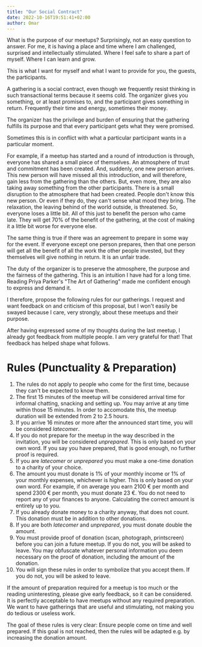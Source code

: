 ```yaml
---
title: "Our Social Contract"
date: 2022-10-16T19:51:41+02:00
author: Omar
---
```


What is the purpose of our meetups? Surprisingly, not an easy question to
answer. For me, it is having a place and time where I am challenged, surprised
and intellectually stimulated. Where I feel safe to share a part of myself.
Where I can learn and grow.

<!--more-->

This is what I want for myself and what I want to provide for you, the guests,
the participants.

A gathering is a social contract, even though we frequently resist thinking in
such transactional terms because it seems cold. The organizer gives you
something, or at least promises to, and the participant gives something in
return. Frequently their time and energy, sometimes their money.

The organizer has the privilege and burden of ensuring that the gathering
fulfills its purpose and that every participant gets what they were promised.

Sometimes this is in conflict with what a particular participant wants in a
particular moment.

For example, if a meetup has started and a round of introduction is through,
everyone has shared a small piece of themselves. An atmosphere of trust and
commitment has been created. And, suddenly, one new person arrives. This new
person will have missed all this introduction, and will therefore, gain less
from the gathering than the others. But, even more, they are also taking away
something from the other participants. There is a small disruption to the
atmosphere that had been created. People don't know this new person. Or even if
they do, they can't sense what mood they bring. The relaxation, the leaving
behind of the world outside, is threatened. So, everyone loses a little bit.
All of this just to benefit the person who came late. They will get 70% of the
benefit of the gathering, at the cost of making it a little bit worse for
everyone else.

The same thing is true if there was an agreement to prepare in some way for the
event. If everyone except one person prepares, then that one person will get
all the benefit of all the work the other people invested, but they themselves
will give nothing in return. It is an unfair trade.

The duty of the organizer is to preserve the atmosphere, the purpose and the
fairness of the gathering. This is an intuition I have had for a long time.
Reading Priya Parker's "The Art of Gathering" made me confident enough to
express and demand it.

I therefore, propose the following rules for our gatherings. I request and want
feedback on and criticism of this proposal, but I won't easily be swayed
because I care, very strongly, about these meetups and their purpose.

After having expressed some of my thoughts during the last meetup, I already
got feedback from multiple people. I am very grateful for that! That feedback
has helped shape what follows.

# Rules (Punctuality & Preparation)

1. The rules do not apply to people who come for the first time, because they
   can't be expected to know them.
2. The first 15 minutes of the meetup will be considered arrival time for
   informal chatting, snacking and setting up. You may arrive at any time
   within those 15 minutes. In order to accomodate this, the meetup duration
   will be extended from 2 to 2.5 hours.
3. If you arrive 16 minutes or more after the announced start time, you will be
   considered _latecomer_.
4. If you do not prepare for the meetup in the way described in the invitation,
   you will be considered _unprepared_. This is only based on your own word. If
   you say you have prepared, that is good enough, no further proof is required.
5. If you are _latecomer_ or _unprepared_ you must make a one-time donation to
   a charity of your choice.
6. The amount you must donate is 1% of your monthly income or 1% of your
   monthly expenses, whichever is higher. This is only based on your own word.
   For example, if on average you earn 2100 € per month and spend 2300 € per
   month, you must donate 23 €. You do not need to report any of your finances
   to anyone. Calculating the correct amount is entirely up to you.
7. If you already donate money to a charity anyway, that does not count. This
   donation must be in addition to other donations.
8. If you are both _latecomer_ and _unprepared_, you must donate double the
   amount.
9. You must provide proof of donation (scan, photograph, printscreen) before
   you can join a future meetup. If you do not, you will be asked to leave. You
   may obfuscate whatever personal information you deem necessary on the proof
   of donation, including the amount of the donation.
10. You will sign these rules in order to symbolize that you accept them. If
    you do not, you will be asked to leave.

If the amount of preparation required for a meetup is too much or the reading
uninteresting, please give early feedback, so it can be considered. It is
perfectly acceptable to have meetups without any required preparation. We want
to have gatherings that are useful and stimulating, not making you do tedious
or useless work.

The goal of these rules is very clear: Ensure people come on time and well
prepared. If this goal is not reached, then the rules will be adapted e.g. by
increasing the donation amount.
